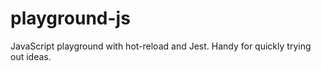 # playground-js
JavaScript playground with hot-reload and Jest.  Handy for quickly trying out ideas.
